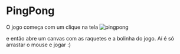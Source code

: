 # PingPong
O jogo começa com um clique na tela
![pingpong](https://user-images.githubusercontent.com/67484044/134735395-a744c285-68ad-43db-964f-53b28a844990.PNG)

e então abre um canvas com as raquetes e a bolinha do jogo. Aí é só arrastar o mouse e jogar :)

